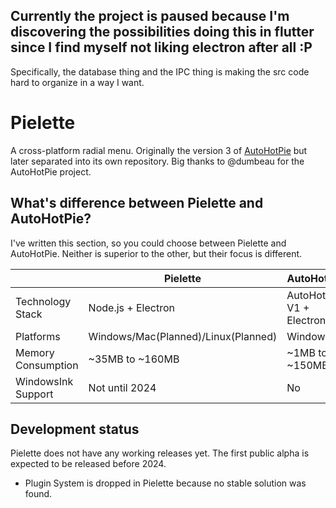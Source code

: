 ## Currently the project is paused because I'm discovering the possibilities doing this in flutter since I find myself not liking electron after all :P
Specifically, the database thing and the IPC thing is making the src code hard to organize in a way I want.




# Pielette

A cross-platform radial menu. Originally the version 3 of [AutoHotPie](https://github.com/dumbeau/AutoHotPie) but later separated into its own repository. Big thanks to @dumbeau for the AutoHotPie project.

## What's difference between Pielette and AutoHotPie?
I've written this section, so you could choose between Pielette and AutoHotPie. Neither is superior to the other, but their focus is different.

|                    | Pielette                            | AutoHotPie               |
|--------------------|-------------------------------------|--------------------------|
| Technology Stack   | Node.js + Electron                  | AutoHotKey V1 + Electron |
| Platforms          | Windows/Mac(Planned)/Linux(Planned) | Windows                  |
| Memory Consumption | ~35MB to ~160MB                     | ~1MB to ~150MB           |
| WindowsInk Support | Not until 2024                      | No                       |


## Development status
Pielette does not have any working releases yet. The first public alpha is expected to be released before 2024.

- Plugin System is dropped in Pielette because no stable solution was found.
